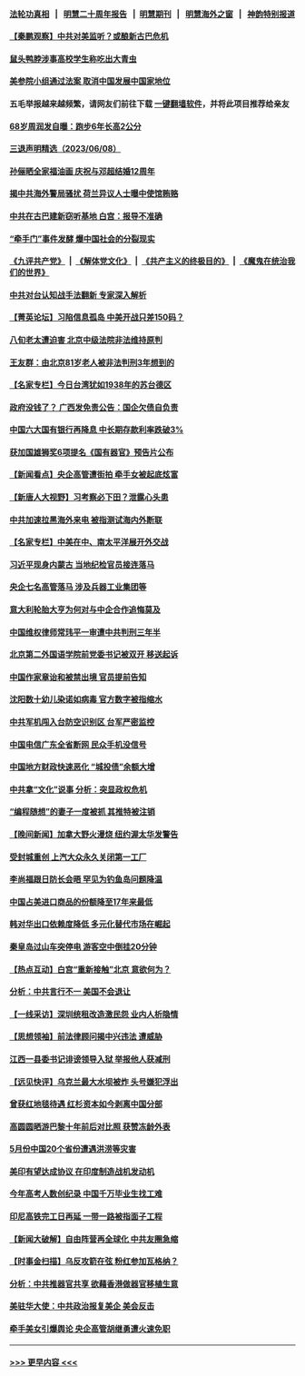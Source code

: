 #### [法轮功真相](https://github.com/gfw-breaker/truth/blob/master/README.md?t=0) &nbsp;&nbsp;|&nbsp;&nbsp; [明慧二十周年报告](https://github.com/gfw-breaker/mh-reports/blob/master/README.md?t=0) &nbsp;&nbsp;|&nbsp;&nbsp;[明慧期刊](https://github.com/gfw-breaker/mh-qikan) &nbsp;&nbsp;|&nbsp;&nbsp; [明慧海外之窗](https://github.com/gfw-breaker/mh-news/blob/master/README.md?t=0) &nbsp;&nbsp;|&nbsp;&nbsp; [神韵特别报道](https://github.com/gfw-breaker/mh-news/blob/master/shenyun.md?t=0)
#### [【秦鹏观察】中共对美监听？或酿新古巴危机](../pages/nsc413/n14012690.md?t=06091243) 
#### [鼠头鸭脖涉事高校学生称吃出大青虫](../pages/nsc413/n14012823.md?t=06091243) 
#### [美参院小组通过法案 取消中国发展中国家地位](../pages/nsc413/n14012741.md?t=06091243) 
#### 五毛举报越来越频繁，请网友们前往下载 [一键翻墙软件](https://github.com/gfw-breaker/ssr-accounts)，并将此项目推荐给亲友
#### [68岁周润发自曝：跑步6年长高2公分](../pages/nsc413/n14012729.md?t=06091243) 
#### [三退声明精选（2023/06/08）](../pages/nsc413/n14012771.md?t=06091243) 
#### [孙俪晒全家福油画 庆祝与邓超结婚12周年](../pages/nsc413/n14012618.md?t=06091243) 
#### [揭中共海外警局骚扰 荷兰异议人士曝中使馆贿赂](../pages/nsc413/n14012570.md?t=06091243) 
#### [中共在古巴建新窃听基地 白宫：报导不准确](../pages/nsc413/n14012551.md?t=06091243) 
#### [“牵手门”事件发酵 爆中国社会的分裂现实](../pages/nsc413/n14011898.md?t=06091243) 
#### [《九评共产党》](https://github.com/begood0513/9ping.md/blob/master/README.md) &nbsp;|&nbsp; [《解体党文化》](../../../../jtdwh.md/blob/master/README.md)  &nbsp;|&nbsp; [《共产主义的终极目的》](../../../../gczydzjmd.md/blob/master/README.md) &nbsp;|&nbsp; [《魔鬼在统治我们的世界》](../../../../mgztzwmdsj.md/blob/master/README.md) 
#### [中共对台认知战手法翻新 专家深入解析](../pages/nsc413/n14011845.md?t=06091243) 
#### [【菁英论坛】习陷信息孤岛 中美开战只差150码？](../pages/nsc413/n14012675.md?t=06091243) 
#### [八旬老太遭迫害 北京中级法院非法维持原判](../pages/nsc413/n14011579.md?t=06091243) 
#### [王友群：由北京81岁老人被非法判刑3年想到的](../pages/nsc413/n14012647.md?t=06091243) 
#### [【名家专栏】今日台湾犹如1938年的苏台德区](../pages/nsc413/n14011699.md?t=06091243) 
#### [政府没钱了？ 广西发免责公告：国企欠债自负责](../pages/nsc413/n14012596.md?t=06091243) 
#### [中国六大国有银行再降息 中长期存款利率跌破3%](../pages/nsc413/n14012514.md?t=06091243) 
#### [获加国雄狮奖6项提名《国有器官》预告片公布](../pages/nsc413/n14012594.md?t=06091243) 
#### [【新闻看点】央企高管遭街拍 牵手女被起底炫富](../pages/nsc413/n14012548.md?t=06091243) 
#### [【新唐人大视野】习考察必下田？泄露心头患](../pages/nsc413/n14012503.md?t=06091243) 
#### [中共加速拉黑海外来电 被指测试海内外断联](../pages/nsc413/n14012543.md?t=06091243) 
#### [【名家专栏】中美在中、南太平洋展开外交战](../pages/nsc413/n14011698.md?t=06091243) 
#### [习近平现身内蒙古 当地纪检官员接连落马](../pages/nsc413/n14012533.md?t=06091243) 
#### [央企七名高管落马 涉及兵器工业集团等](../pages/nsc413/n14012419.md?t=06091243) 
#### [意大利轮胎大亨为何对与中企合作追悔莫及](../pages/nsc413/n14011825.md?t=06091243) 
#### [中国维权律师常玮平一审遭中共判刑三年半](../pages/nsc413/n14012333.md?t=06091243) 
#### [北京第二外国语学院前党委书记被双开 移送起诉](../pages/nsc413/n14012300.md?t=06091243) 
#### [中国作家章诒和被禁出境 官员提前告知](../pages/nsc413/n14012363.md?t=06091243) 
#### [沈阳数十幼儿染诺如病毒 官方数字被指缩水](../pages/nsc413/n14012362.md?t=06091243) 
#### [中共军机闯入台防空识别区 台军严密监控](../pages/nsc413/n14012349.md?t=06091243) 
#### [中国电信广东全省断网 民众手机没信号​​​](../pages/nsc413/n14012268.md?t=06091243) 
#### [中国地方财政快速恶化 “城投债”余额大增](../pages/nsc413/n14012242.md?t=06091243) 
#### [中共拿“文化”说事 分析：突显政权危机](../pages/nsc413/n14012227.md?t=06091243) 
#### [“编程随想”的妻子一度被抓 其推特被注销](../pages/nsc413/n14012165.md?t=06091243) 
#### [【晚间新闻】加拿大野火漫烧 纽约渥太华发警告](../pages/nsc413/n14012288.md?t=06091243) 
#### [受封城重创 上汽大众永久关闭第一工厂](../pages/nsc413/n14012226.md?t=06091243) 
#### [李尚福跟日防长会晤 罕见为钓鱼岛问题降温](../pages/nsc413/n14011964.md?t=06091243) 
#### [中国占美进口商品的份额降至17年来最低](../pages/nsc413/n14012106.md?t=06091243) 
#### [韩对华出口依赖度降低 多元化替代市场在崛起](../pages/nsc413/n14012132.md?t=06091243) 
#### [秦皇岛过山车突停电 游客空中倒挂20分钟](../pages/nsc413/n14012109.md?t=06091243) 
#### [【热点互动】白宫“重新接触”北京 意欲何为？](../pages/nsc413/n14011960.md?t=06091243) 
#### [分析：中共言行不一 美国不会退让](../pages/nsc413/n14011970.md?t=06091243) 
#### [【一线采访】深圳统租改造激民怨 业内人析隐情](../pages/nsc413/n14012019.md?t=06091243) 
#### [【思想领袖】前法律顾问揭中兴违法 遭威胁](../pages/nsc413/n14001882.md?t=06091243) 
#### [江西一县委书记诽谤领导入狱 举报他人获减刑](../pages/nsc413/n14011969.md?t=06091243) 
#### [【远见快评】乌克兰最大水坝被炸 头号嫌犯浮出](../pages/nsc413/n14011953.md?t=06091243) 
#### [曾获红地毯待遇 红杉资本如今剥离中国分部](../pages/nsc413/n14011934.md?t=06091243) 
#### [高圆圆晒游巴黎十年前后对比照 获赞冻龄外表](../pages/nsc413/n14011937.md?t=06091243) 
#### [5月份中国20个省份遭遇洪涝等灾害](../pages/nsc413/n14011918.md?t=06091243) 
#### [美印有望达成协议 在印度制造战机发动机](../pages/nsc413/n14011844.md?t=06091243) 
#### [今年高考人数创纪录 中国千万毕业生找工难](../pages/nsc413/n14011922.md?t=06091243) 
#### [印尼高铁完工日再延 一带一路被指面子工程](../pages/nsc413/n14011899.md?t=06091243) 
#### [【新闻大破解】自由阵营再全球化 中共友圈急缩](../pages/nsc413/n14011813.md?t=06091243) 
#### [【时事金扫描】乌反攻箭在弦 粉红参加瓦格纳？](../pages/nsc413/n14011788.md?t=06091243) 
#### [分析：中共推器官共享 欲藉香港做器官移植生意](../pages/nsc413/n14011721.md?t=06091243) 
#### [美驻华大使：中共政治报复美企 美会反击](../pages/nsc413/n14011843.md?t=06091243) 
#### [牵手美女引爆舆论 央企高管胡继勇遭火速免职](../pages/nsc413/n14011875.md?t=06091243) 

----
#### [ >>> 更早内容 <<< ](../indexes/nsc413-earlier.md)
